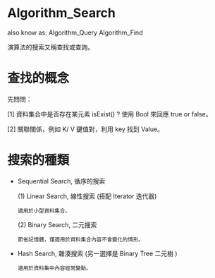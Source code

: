 # Algorithm_Search
also know as:
Algorithm_Query
Algorithm_Find

演算法的搜索又稱查找或查詢。

# 查找的概念

先問問：

[1] 資料集合中是否存在某元素 isExist() ? 使用 Bool 來回應 true or false。

[2] 關聯關係，例如 K/ V 鍵值對，利用 key 找到 Value。

# 搜索的種類

* Sequential Search, 循序的搜索 

  (1) Linear Search, 線性搜索 (搭配 Iterator 迭代器)
      
      適用於小型資料集合。
  
  (2) Binary Search, 二元搜索
  
      節省記憶體，僅適用於資料集合內容不會變化的情形。

* Hash Search, 雜湊搜索 (另一選擇是 Binary Tree 二元樹 )

      適用於資料集中內容經常變動。

